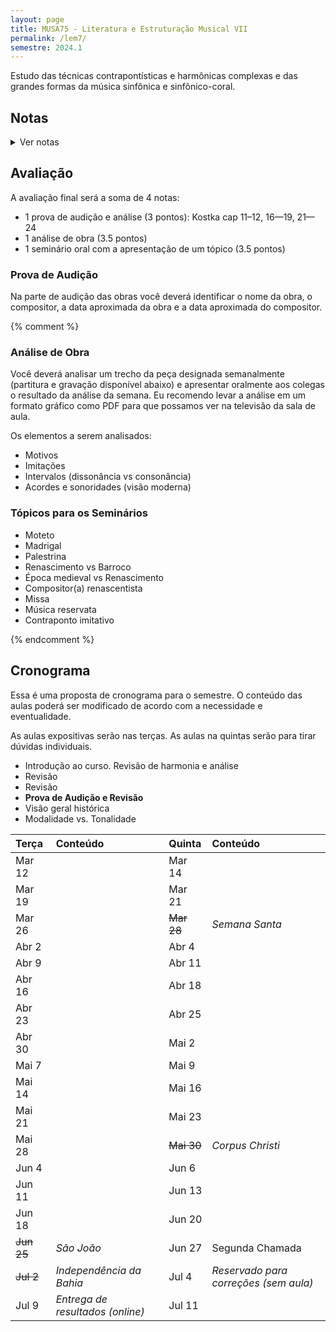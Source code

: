 ```yaml
---
layout: page
title: MUSA75 - Literatura e Estruturação Musical VII
permalink: /lem7/
semestre: 2024.1
---
```


Estudo das técnicas contrapontísticas e harmônicas complexas e das grandes
formas da música sinfônica e sinfônico-coral.

## Notas

<details>
  <summary>Ver notas</summary>

| Nome                          | Prova (3) | Análise (3.5) | Seminário (3.5) | Nota Final |
|:------------------------------|:----------|:--------------|:----------------|:-----------|
| Alex Cerqueira Marques        |           |               |                 | =sum       |
| Caroline Lima Turbiani        |           |               |                 | =sum       |
| Emyle Magna Santos Barbosa    |           |               |                 | =sum       |
| Gabriela Dalcom De Oliveira   |           |               |                 | =sum       |
| Joabe Jesus Borges            |           |               |                 | =sum       |
| João Henrique Souza E Souza   |           |               |                 | =sum       |
| Jonatan Silva De Oliveira     |           |               |                 | =sum       |
| Lizandra Dos Santos Goncalves |           |               |                 | =sum       |
| Rafael Santos Alencar         |           |               |                 | =sum       |
| Rebeca De Oliveira Lima       |           |               |                 | =sum       |
| Samuel Da Silva Ressurreição  |           |               |                 | =sum       |
| Tadeu Maciel Feitosa Campos   |           |               |                 | =sum       |
| Thiago Alves Pereira          |           |               |                 | =sum       |
| Wesley Alves Dos Santos       |           |               |                 | =sum       |

</details>

## Avaliação

A avaliação final será a soma de 4 notas:

 - 1 prova de audição e análise (3 pontos): Kostka cap 11–12, 16—19, 21—24
 - 1 análise de obra (3.5 pontos)
 - 1 seminário oral com a apresentação de um tópico (3.5 pontos)


### Prova de Audição

Na parte de audição das obras você deverá identificar o nome da obra, o
compositor, a data aproximada da obra e a data aproximada do compositor.



{% comment %}

### Análise de Obra

Você deverá analisar um trecho da peça designada semanalmente (partitura e
gravação disponível abaixo) e apresentar oralmente aos colegas o resultado da
análise da semana. Eu recomendo levar a análise em um formato gráfico como PDF
para que possamos ver na televisão da sala de aula.

Os elementos a serem analisados:
- Motivos
- Imitações
- Intervalos (dissonância vs consonância)
- Acordes e sonoridades (visão moderna)


### Tópicos para os Seminários

- Moteto
- Madrigal
- Palestrina
- Renascimento vs Barroco
- Época medieval vs Renascimento
- Compositor(a) renascentista
- Missa 
- Música reservata
- Contraponto imitativo

{% endcomment %}


## Cronograma

Essa é uma proposta de cronograma para o semestre. O conteúdo das aulas poderá
ser modificado de acordo com a necessidade e eventualidade.

As aulas expositivas serão nas terças. As aulas na quintas serão para tirar
dúvidas individuais.


- Introdução ao curso. Revisão de harmonia e análise
- Revisão                                           
- Revisão                                           
- **Prova de Audição e Revisão**                    
- Visão geral histórica                             
- Modalidade vs. Tonalidade                         


| Terça             | Conteúdo                         | Quinta            | Conteúdo                              |
|:------------------|:---------------------------------|:------------------|:--------------------------------------|
| Mar 12            |                                  | Mar 14            |                                       |
| Mar 19            |                                  | Mar 21            |                                       |
| Mar 26            |                                  | <del>Mar 28</del> | _Semana Santa_                        |
| Abr 2             |                                  | Abr 4             |                                       |
| Abr 9             |                                  | Abr 11            |                                       |
| Abr 16            |                                  | Abr 18            |                                       |
| Abr 23            |                                  | Abr 25            |                                       |
| Abr 30            |                                  | Mai 2             |                                       |
| Mai 7             |                                  | Mai 9             |                                       |
| Mai 14            |                                  | Mai 16            |                                       |
| Mai 21            |                                  | Mai 23            |                                       |
| Mai 28            |                                  | <del>Mai 30</del> | _Corpus Christi_                      |
| Jun 4             |                                  | Jun 6             |                                       |
| Jun 11            |                                  | Jun 13            |                                       |
| Jun 18            |                                  | Jun 20            |                                       |
| <del>Jun 25</del> | _São João_                       | Jun 27            | Segunda Chamada                       |
| <del>Jul 2</del>  | _Independência da Bahia_         | Jul 4             | _Reservado para correções (sem aula)_ |
| Jul 9             | _Entrega de resultados (online)_ | Jul 11            |                                       |

